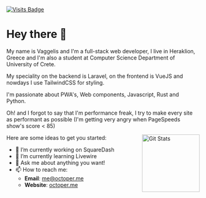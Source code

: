 [![Visits Badge](https://badges.pufler.dev/visits/octoper/octoper)](https://badges.pufler.dev)

# Hey there 👋

My name is Vaggelis and I'm a full-stack web developer, I live in Heraklion, Greece and I'm also a student at
Computer Science Department of University of Crete.

My speciality on the backend is Laravel, on the frontend is VueJS and nowdays I use TailwindCSS for styling.

I'm passionate about PWA's, Web components, Javascript, Rust and Python.

Oh! and I forgot to say that I'm performance freak, I try to make every site as performant as possible (I'm getting very angry when PageSpeeds show's score < 85)

<a href="https://github.com/octoper"><img alt="Git Stats" src="https://github-readme-stats.vercel.app/api?username=octoper&show_icons=true" align="right" height="150" /></a>

Here are some ideas to get you started:

- 🔭 I’m currently working on SquareDash
- 🌱 I’m currently learning Livewire
- 💬 Ask me about anything you want!
- 📫 How to reach me:
  - **Email**: [me@octoper.me](mailto:me@octoper.me)
  - **Website**: [octoper.me](https://octoper.me)
